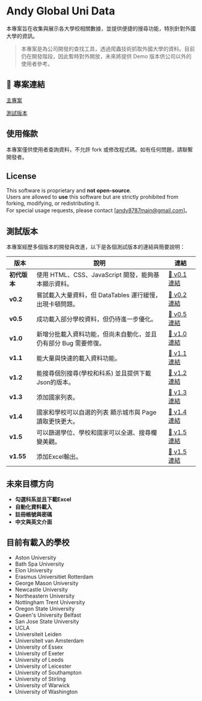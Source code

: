# Andy Global Uni Data

本專案旨在收集與展示各大學校相關數據，並提供便捷的搜尋功能，特別針對外國大學的資訊。

> 本專案是為公司開發的查找工具，透過爬蟲技術抓取外國大學的資料。目前仍在開發階段，因此暫時對外開放，未來將提供 Demo 版本供公司以外的使用者參考。

## 📌 專案連結
[主專案](https://andy-globalunidata.github.io/main_project)

[測試版本](https://andy-globalunidata.github.io/test_project)

## 使用條款
本專案僅供使用者查詢資料，不允許 fork 或修改程式碼。如有任何問題，請聯繫開發者。

## License
This software is proprietary and **not open-source**.  
Users are allowed to **use** this software but are strictly prohibited from forking, modifying, or redistributing it.  
For special usage requests, please contact [andy8787main@gmail.com]。

## 測試版本
本專案經歷多個版本的開發與改進，以下是各個測試版本的連結與簡要說明：

| 版本 | 說明 | 連結 |
|------|------|------|
| **初代版本** | 使用 HTML、CSS、JavaScript 開發，能夠基本顯示資料。 | [🔗 v0.1 連結](https://andy-globalunidata.github.io/old_project/v0.1) |
| **v0.2** | 嘗試載入大量資料，但 DataTables 運行緩慢，出現卡頓問題。 | [🔗 v0.2 連結](https://andy-globalunidata.github.io/old_project/v0.2) |
| **v0.5** | 成功載入部分學校資料，但仍待進一步優化。 | [🔗 v0.5 連結](https://andy-globalunidata.github.io/old_project/v0.5) |
| **v1.0** | 新增分批載入資料功能，但尚未自動化，並且仍有部分 Bug 需要修復。 | [🔗 v1.0 連結](https://andy-globalunidata.github.io/old_project/v1.0) |
| **v1.1** | 能大量與快速的載入資料功能。 | [🔗 v1.1 連結](https://andy-globalunidata.github.io/old_project/v1.1) |
| **v1.2** | 能搜尋個別搜尋(學校和科系) 並且提供下載Json的版本。 | [🔗 v1.2 連結](https://andy-globalunidata.github.io/old_project/v1.2) |
| **v1.3** | 添加國家列表。 | [🔗 v1.3 連結](https://andy-globalunidata.github.io/old_project/v1.3) |
| **v1.4** | 國家和學校可以自選的列表 顯示城市與 Page讀取更快更大。 | [🔗 v1.4 連結](https://andy-globalunidata.github.io/old_project/v1.4) |
| **v1.5** | 可以篩選學位、學校和國家可以全選、搜尋欄變美觀。 | [🔗 v1.5 連結](https://andy-globalunidata.github.io/old_project/v1.5) |
| **v1.55** | 添加Excel輸出。 | [🔗 v1.5 連結](https://andy-globalunidata.github.io/old_project/v1.55) |

## 未來目標方向
- **勾選科系並且下載Excel**
- **自動化資料載入**
- **註冊帳號與密碼**
- **中文與英文介面**

## 目前有載入的學校
- Aston University
- Bath Spa University
- Elon University
- Erasmus Universitiet Rotterdam
- George Mason University
- Newcastle University
- Northeastern University
- Nottingham Trent University
- Oregon State University
- Queen's University Belfast
- San Jose State University
- UCLA
- Universiteit Leiden
- Universiteit van Amsterdam
- University of Essex
- University of Exeter
- University of Leeds
- University of Leicester
- University of Southampton
- University of Stirling
- University of Warwick
- University of Washington
